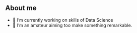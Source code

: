 ## About me


- 🔭 I’m currently working on skills of Data Science
- 🌱 I’m an amateur aiming too make something remarkable.




